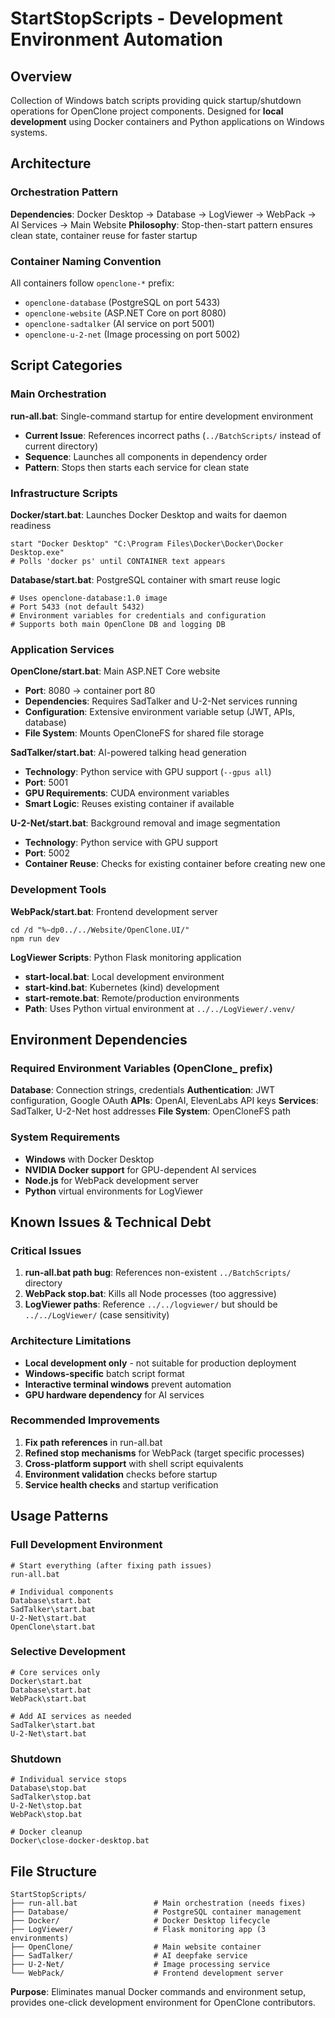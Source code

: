 # StartStopScripts - Development Environment Automation

## Overview
Collection of Windows batch scripts providing quick startup/shutdown operations for OpenClone project components. Designed for **local development** using Docker containers and Python applications on Windows systems.

## Architecture

### **Orchestration Pattern**
**Dependencies**: Docker Desktop → Database → LogViewer → WebPack → AI Services → Main Website
**Philosophy**: Stop-then-start pattern ensures clean state, container reuse for faster startup

### **Container Naming Convention**
All containers follow `openclone-*` prefix:
- `openclone-database` (PostgreSQL on port 5433)
- `openclone-website` (ASP.NET Core on port 8080)  
- `openclone-sadtalker` (AI service on port 5001)
- `openclone-u-2-net` (Image processing on port 5002)

## Script Categories

### **Main Orchestration**
**run-all.bat**: Single-command startup for entire development environment
- **Current Issue**: References incorrect paths (`../BatchScripts/` instead of current directory)
- **Sequence**: Launches all components in dependency order
- **Pattern**: Stops then starts each service for clean state

### **Infrastructure Scripts**

**Docker/start.bat**: Launches Docker Desktop and waits for daemon readiness
```batch
start "Docker Desktop" "C:\Program Files\Docker\Docker\Docker Desktop.exe"
# Polls 'docker ps' until CONTAINER text appears
```

**Database/start.bat**: PostgreSQL container with smart reuse logic
```batch
# Uses openclone-database:1.0 image
# Port 5433 (not default 5432)
# Environment variables for credentials and configuration
# Supports both main OpenClone DB and logging DB
```

### **Application Services**

**OpenClone/start.bat**: Main ASP.NET Core website
- **Port**: 8080 → container port 80
- **Dependencies**: Requires SadTalker and U-2-Net services running
- **Configuration**: Extensive environment variable setup (JWT, APIs, database)
- **File System**: Mounts OpenCloneFS for shared file storage

**SadTalker/start.bat**: AI-powered talking head generation
- **Technology**: Python service with GPU support (`--gpus all`)
- **Port**: 5001
- **GPU Requirements**: CUDA environment variables
- **Smart Logic**: Reuses existing container if available

**U-2-Net/start.bat**: Background removal and image segmentation  
- **Technology**: Python service with GPU support
- **Port**: 5002
- **Container Reuse**: Checks for existing container before creating new one

### **Development Tools**

**WebPack/start.bat**: Frontend development server
```batch
cd /d "%~dp0../../Website/OpenClone.UI/"
npm run dev
```

**LogViewer Scripts**: Python Flask monitoring application
- **start-local.bat**: Local development environment
- **start-kind.bat**: Kubernetes (kind) development  
- **start-remote.bat**: Remote/production environments
- **Path**: Uses Python virtual environment at `../../LogViewer/.venv/`

## Environment Dependencies

### **Required Environment Variables** (OpenClone_ prefix)
**Database**: Connection strings, credentials
**Authentication**: JWT configuration, Google OAuth
**APIs**: OpenAI, ElevenLabs API keys
**Services**: SadTalker, U-2-Net host addresses
**File System**: OpenCloneFS path

### **System Requirements**
- **Windows** with Docker Desktop
- **NVIDIA Docker support** for GPU-dependent AI services
- **Node.js** for WebPack development server
- **Python** virtual environments for LogViewer

## Known Issues & Technical Debt

### **Critical Issues**
1. **run-all.bat path bug**: References non-existent `../BatchScripts/` directory
2. **WebPack stop.bat**: Kills all Node processes (too aggressive)
3. **LogViewer paths**: Reference `../../logviewer/` but should be `../../LogViewer/` (case sensitivity)

### **Architecture Limitations**
- **Local development only** - not suitable for production deployment
- **Windows-specific** batch script format
- **Interactive terminal windows** prevent automation
- **GPU hardware dependency** for AI services

### **Recommended Improvements**
1. **Fix path references** in run-all.bat
2. **Refined stop mechanisms** for WebPack (target specific processes)
3. **Cross-platform support** with shell script equivalents
4. **Environment validation** checks before startup
5. **Service health checks** and startup verification

## Usage Patterns

### **Full Development Environment**
```batch
# Start everything (after fixing path issues)
run-all.bat

# Individual components
Database\start.bat
SadTalker\start.bat
U-2-Net\start.bat
OpenClone\start.bat
```

### **Selective Development**
```batch
# Core services only
Docker\start.bat
Database\start.bat
WebPack\start.bat

# Add AI services as needed
SadTalker\start.bat
U-2-Net\start.bat
```

### **Shutdown**
```batch
# Individual service stops
Database\stop.bat
SadTalker\stop.bat
U-2-Net\stop.bat
WebPack\stop.bat

# Docker cleanup
Docker\close-docker-desktop.bat
```

## File Structure
```
StartStopScripts/
├── run-all.bat                 # Main orchestration (needs fixes)
├── Database/                   # PostgreSQL container management
├── Docker/                     # Docker Desktop lifecycle
├── LogViewer/                  # Flask monitoring app (3 environments)
├── OpenClone/                  # Main website container
├── SadTalker/                  # AI deepfake service
├── U-2-Net/                    # Image processing service
└── WebPack/                    # Frontend development server
```

**Purpose**: Eliminates manual Docker commands and environment setup, provides one-click development environment for OpenClone contributors.